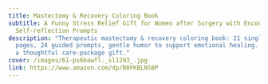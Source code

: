 ```yaml
---
title: Mastectomy & Recovery Coloring Book
subtitle: A Funny Stress Relief Gift for Women after Surgery with Encouraging
  Self-reflection Prompts
description: "Therapeutic mastectomy & recovery coloring book: 21 single-sided
  pages, 24 guided prompts, gentle humor to support emotional healing. 8.5×11 —
  a thoughtful care-package gift."
cover: /images/61-ps6bawfl._sl1293_.jpg
link: https://www.amazon.com/dp/B0FKBLNS8P
---
```

